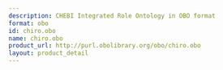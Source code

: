 ```yaml
---
description: CHEBI Integrated Role Ontology in OBO format
format: obo
id: chiro.obo
name: chiro.obo
product_url: http://purl.obolibrary.org/obo/chiro.obo
layout: product_detail
---
```

